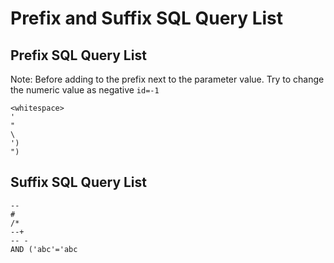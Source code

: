 # Prefix and Suffix SQL Query List
## Prefix SQL Query List

Note: Before adding to the prefix next to the parameter value. Try to change the numeric value as negative `id=-1`

```
<whitespace>
'
"
\
')
")
```

## Suffix SQL Query List

```
--
#
/*
--+
-- -
AND ('abc'='abc
```